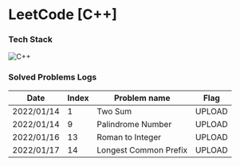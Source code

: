# LeetCode [C++]



### Tech Stack
![C++](https://img.shields.io/badge/C++-3766AB?style=flat-square&logo=c%2B%2B&logoColor=white) &nbsp;


### Solved Problems Logs

| Date       | Index | Problem name |  Flag  |
| ----- | ------------ | ---------- |  ----  |
| 2022/01/14 |  1  |  Two Sum  |  UPLOAD  |
|  2022/01/14  |  9  |  Palindrome Number  |  UPLOAD  |
|  2022/01/16  |  13  |  Roman to Integer  |  UPLOAD  |
|  2022/01/17  |  14  |  Longest Common Prefix   |  UPLOAD  |
